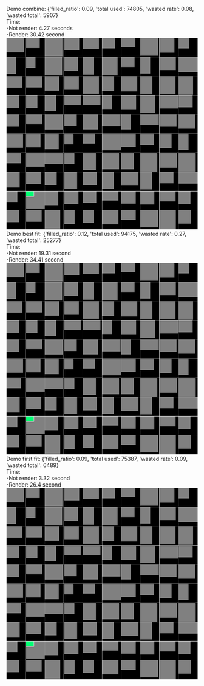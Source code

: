 Demo combine:
{'filled_ratio': 0.09, 'total used': 74805, 'wasted rate': 0.08, 'wasted total': 5907}<br>
Time:<br>
-Not render: 4.27 seconds<br>
-Render:     30.42 second<br>
![combine](demo/combine.gif)
Demo best fit:
{'filled_ratio': 0.12, 'total used': 94175, 'wasted rate': 0.27, 'wasted total': 25277} <br>
Time:<br>
-Not render: 19.31 second<br>
-Render:     34.41 second<br>
![best fit](demo/bestfit.gif)
Demo first fit:
{'filled_ratio': 0.09, 'total used': 75387, 'wasted rate': 0.09, 'wasted total': 6489} <br>
Time:<br>
-Not render: 3.32 second<br>
-Render:     26.4 second<br>
![first fit](demo/firstfit.gif)

